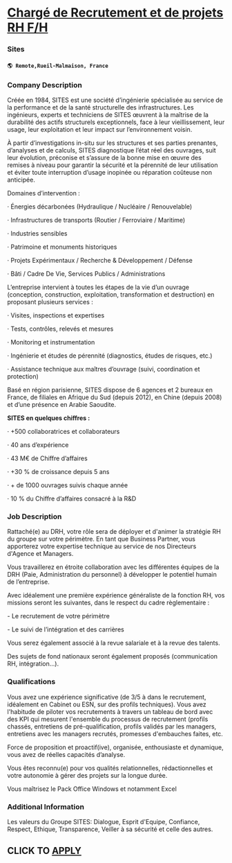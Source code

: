 # [Chargé de Recrutement et de projets RH F/H](https://www.remotewlb.com/apply/charge-de-recrutement-et-de-projets-rh-f-h-117428)  
### Sites  
#### `🌎 Remote,Rueil-Malmaison, France`  

### **Company Description**

Créée en 1984, SITES est une société d’ingénierie spécialisée au service de la performance et de la santé structurelle des infrastructures. Les ingénieurs, experts et techniciens de SITES œuvrent à la maîtrise de la durabilité des actifs structurels exceptionnels, face à leur vieillissement, leur usage, leur exploitation et leur impact sur l’environnement voisin.

À partir d’investigations in-situ sur les structures et ses parties prenantes, d’analyses et de calculs, SITES diagnostique l’état réel des ouvrages, suit leur évolution, préconise et s’assure de la bonne mise en œuvre des remises à niveau pour garantir la sécurité et la pérennité de leur utilisation et éviter toute interruption d’usage inopinée ou réparation coûteuse non anticipée.

Domaines d’intervention :

· Énergies décarbonées (Hydraulique / Nucléaire / Renouvelable)

· Infrastructures de transports (Routier / Ferroviaire / Maritime)

· Industries sensibles

· Patrimoine et monuments historiques

· Projets Expérimentaux / Recherche & Développement / Défense

· Bâti / Cadre De Vie, Services Publics / Administrations

L’entreprise intervient à toutes les étapes de la vie d’un ouvrage (conception, construction, exploitation, transformation et destruction) en proposant plusieurs services :

· Visites, inspections et expertises

· Tests, contrôles, relevés et mesures

· Monitoring et instrumentation

· Ingénierie et études de pérennité (diagnostics, études de risques, etc.)

· Assistance technique aux maîtres d’ouvrage (suivi, coordination et protection)

Basé en région parisienne, SITES dispose de 6 agences et 2 bureaux en France, de filiales en Afrique du Sud (depuis 2012), en Chine (depuis 2008) et d’une présence en Arabie Saoudite.

 **SITES en quelques chiffres :**

· +500 collaboratrices et collaborateurs

· 40 ans d’expérience

· 43 M€ de Chiffre d’affaires

· +30 % de croissance depuis 5 ans

· + de 1000 ouvrages suivis chaque année

· 10 % du Chiffre d’affaires consacré à la R&D

###  **Job Description**

Rattaché(e) au DRH, votre rôle sera de déployer et d'animer la stratégie RH du groupe sur votre périmètre. En tant que Business Partner, vous apporterez votre expertise technique au service de nos Directeurs d'Agence et Managers.

Vous travaillerez en étroite collaboration avec les différentes équipes de la DRH (Paie, Administration du personnel) à développer le potentiel humain de l’entreprise.

Avec idéalement une première expérience généraliste de la fonction RH, vos missions seront les suivantes, dans le respect du cadre règlementaire :

\- Le recrutement de votre périmètre

\- Le suivi de l’intégration et des carrières

Vous serez également associé à la revue salariale et à la revue des talents.

Des sujets de fond nationaux seront également proposés (communication RH, intégration…).

###  **Qualifications**

Vous avez une expérience significative (de 3/5 à dans le recrutement, idéalement en Cabinet ou ESN, sur des profils techniques). Vous avez l'habitude de piloter vos recrutements à travers un tableau de bord avec des KPI qui mesurent l'ensemble du processus de recrutement (profils chassés, entretiens de pré-qualification, profils validés par les managers, entretiens avec les managers recrutés, promesses d'embauches faites, etc.

Force de proposition et proactif(ive), organisée, enthousiaste et dynamique, vous avez de réelles capacités d’analyse.

Vous êtes reconnu(e) pour vos qualités relationnelles, rédactionnelles et votre autonomie à gérer des projets sur la longue durée.

Vous maîtrisez le Pack Office Windows et notamment Excel

###  **Additional Information**

Les valeurs du Groupe SITES: Dialogue, Esprit d'Equipe, Confiance, Respect, Ethique, Transparence, Veiller à sa sécurité et celle des autres.

  
## CLICK TO [APPLY](https://www.remotewlb.com/apply/charge-de-recrutement-et-de-projets-rh-f-h-117428)

